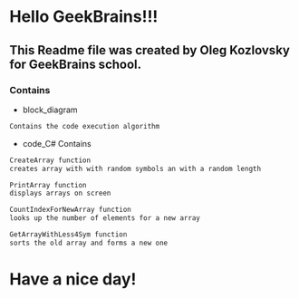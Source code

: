 # Hello GeekBrains!!!

## This Readme file was created by Oleg Kozlovsky for GeekBrains school.

### Contains 

* block_diagram

```sh
Contains the code execution algorithm
```

* code_C#
Contains
```sh
CreateArray function
creates array with with random symbols an with a random length 
```

```sh
PrintArray function
displays arrays on screen
```

```sh
CountIndexForNewArray function
looks up the number of elements for a new array
```

```sh
GetArrayWithLess4Sym function
sorts the old array and forms a new one
```

# Have a nice day!
